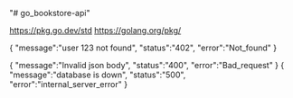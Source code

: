 "# go_bookstore-api" 

https://pkg.go.dev/std
https://golang.org/pkg/

<!-- request message for response to the caller-->
{
    "message":"user 123 not found",
    "status":"402",
    "error":"Not_found"
}

{
    "message":"Invalid json body",
    "status":"400",
    "error":"Bad_request"
}
{
    "message":"database is down",
    "status":"500",
    "error":"internal_server_error"
}